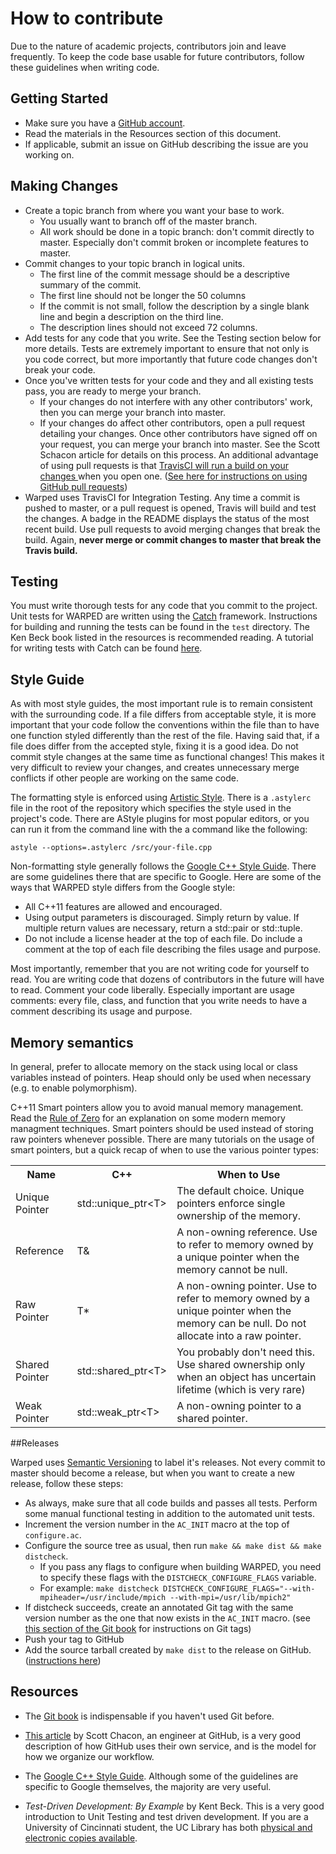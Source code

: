 # How to contribute

Due to the nature of academic projects, contributors join and leave
frequently. To keep the code base usable for future contributors, follow these
guidelines when writing code.

## Getting Started

* Make sure you have a [GitHub account](https://github.com/signup/free).
* Read the materials in the Resources section of this document. 
* If applicable, submit an issue on GitHub describing the issue are you working on.

## Making Changes

* Create a topic branch from where you want your base to work.
	* You usually want to branch off of the master branch.
    * All work should be done in a topic branch: don't commit directly to
      master. Especially don't commit broken or incomplete features to master.
* Commit changes to your topic branch in logical units.
	* The first line of the commit message should be a descriptive summary of the commit. 
	* The first line should not be longer the 50 columns
    * If the commit is not small, follow the description by a single blank
      line and begin a description on the third line.
	* The description lines should not exceed 72 columns.
* Add tests for any code that you write. See the Testing section below for
  more details. Tests are extremely important to ensure that not only is you
  code correct, but more importantly that future code changes don't break your
  code.
* Once you've written tests for your code and they and all existing tests
  pass, you are ready to merge your branch.
    * If your changes do not interfere with any other contributors' work, then
      you can merge your branch into master.
    * If your changes do affect other contributors, open a pull request
      detailing your changes.  Once other contributors have signed off on your
      request, you can merge your branch into master. See the Scott Schacon
      article for details on this process. An additional advantage of using
      pull requests is that [TravisCI will run a build on your changes
      ](http://about.travis-ci.org/blog/2012-09-04-pull-requests-just-got-even-more-awesome/) 
      when you open one. ([See here for instructions on using GitHub pull requests](https://help.github.com/articles/using-pull-requests))
* Warped uses TravisCI for Integration Testing. Any time a commit is pushed to
  master, or a pull request is opened, Travis will build and test the changes.
  A badge in the README displays the status of the most recent build. Use pull
  requests to avoid merging changes that break the build. Again, **never merge
  or commit changes to master that break the Travis build.**

## Testing

You must write thorough tests for any code that you commit to the project.
Unit tests for WARPED are written using the [Catch](http://catch-test.net/)
framework. Instructions for building and running the tests can be found in the
`test` directory. The Ken Beck book listed in the resources is recommended
reading. A tutorial for writing tests with Catch can be found
[here](https://github.com/philsquared/Catch/blob/master/docs/tutorial.md).

## Style Guide

As with most style guides, the most important rule is to remain consistent
with the surrounding code. If a file differs from acceptable style, it is more
important that your code follow the conventions within the file than to have
one function styled differently than the rest of the file. Having said that,
if a file does differ from the accepted style, fixing it is a good idea. Do
not commit style changes at the same time as functional changes! This makes it
very difficult to review your changes, and creates unnecessary merge conflicts
if other people are working on the same code.

The formatting style is enforced using [Artistic
Style](astyle.sourceforge.ne). There is a `.astylerc` file in the root of the
repository which specifies the style used in the project's code. There are
AStyle plugins for most popular editors, or you can run it from the command
line with the a command like the following:

    astyle --options=.astylerc /src/your-file.cpp

Non-formatting style generally follows the [Google C++ Style Guide](http://google-styleguide.googlecode.com/svn/trunk/cppguide.xml). 
There are some guidelines there that are specific to Google. Here are some of
the ways that WARPED style differs from the Google style:

* All C++11 features are allowed and encouraged.
* Using output parameters is discouraged. Simply return by value. If multiple return values are necessary, return a std::pair or std::tuple.
* Do not include a license header at the top of each file. Do include a
  comment at the top of each file describing the files usage and purpose.

Most importantly, remember that you are not writing code for yourself to read.
You are writing code that dozens of contributors in the future will have to
read. Comment your code liberally. Especially important are usage comments:
every file, class, and function that you write needs to have a comment
describing its usage and purpose.

## Memory semantics

In general, prefer to allocate memory on the stack using local or class variables instead of pointers. Heap should only be used when necessary (e.g. to enable polymorphism).

C++11 Smart pointers allow you to avoid manual memory management. Read the [Rule of Zero](http://flamingdangerzone.com/cxx11/2012/08/15/rule-of-zero.html) for an explanation on some modern memory managment techniques. Smart pointers should be used instead of storing raw pointers whenever possible. There are many tutorials on the usage of smart pointers, but a quick recap of when to use the various pointer types:

<table>
  <tr>
    <th>Name</th>
    <th>C++</th>
    <th>When to Use</th>
  </tr>
  <tr>
    <td>Unique Pointer</td>
    <td>std::unique_ptr&lt;T&gt;</td>
    <td>The default choice. Unique pointers enforce single ownership of the memory.</td>
  </tr>
  <tr>
    <td>Reference</td>
    <td>T&amp;</td>
    <td>A non-owning reference. Use to refer to memory owned by a unique pointer when the memory cannot be null.</td>
  </tr>
  <tr>
    <td>Raw Pointer</td>
    <td>T*</td>
    <td>A non-owning pointer. Use to refer to memory owned by a unique pointer when the memory can be null. Do not allocate into a raw pointer.</td>
  </tr>
  <tr>
    <td>Shared Pointer</td>
    <td>std::shared_ptr&lt;T&gt;</td>
    <td>You probably don't need this. Use shared ownership only when an object has uncertain lifetime (which is very rare)</td>
  </tr>
  <tr>
    <td>Weak Pointer</td>
    <td>std::weak_ptr&lt;T&gt;</td>
    <td>A non-owning pointer to a shared pointer.</td>
  </tr>
</table>

##Releases

Warped uses [Semantic Versioning](http://semver.org/) to label it's releases. Not every commit to master should become a release, but when you want to create a new release, follow these steps:

* As always, make sure that all code builds and passes all tests. Perform some manual functional testing in addition to the automated unit tests.
* Increment the version number in the `AC_INIT` macro at the top of `configure.ac`.
* Configure the source tree as usual, then run `make && make dist && make distcheck`.
	* If you pass any flags to configure when building WARPED, you need to specify these flags with the `DISTCHECK_CONFIGURE_FLAGS` variable.
	* For example: `make distcheck DISTCHECK_CONFIGURE_FLAGS="--with-mpiheader=/usr/include/mpich --with-mpi=/usr/lib/mpich2"`
* If distcheck succeeds, create an annotated Git tag with the same version number as the one that now exists in the `AC_INIT` macro. (see [this section of the Git book](http://git-scm.com/book/en/Git-Basics-Tagging) for instructions on Git tags)
* Push your tag to GitHub
* Add the source tarball created by `make dist` to the release on GitHub. ([instructions here](https://github.com/blog/1547-release-your-software))

## Resources
* The [Git book](http://git-scm.com/book) is indispensable if you haven't used Git before. 

* [This article](http://scottchacon.com/2011/08/31/github-flow.html) by Scott 
  Chacon, an engineer at GitHub, is a very good description of how GitHub uses
  their own service, and is the model for how we organize our workflow.

* The [Google C++ Style Guide](http://google-styleguide.googlecode.com/svn/trunk/cppguide.xml). 
  Although some of the guidelines are specific to Google themselves, the
  majority are very useful.
  
* *Test-Driven Development: By Example* by Kent Beck. This is a very good 
  introduction to Unit Testing and test driven development. If you are a
  University of Cincinnati student, the UC Library has both [physical and
  electronic copies available](http://uclid.uc.edu/record=b4376056~S39).
